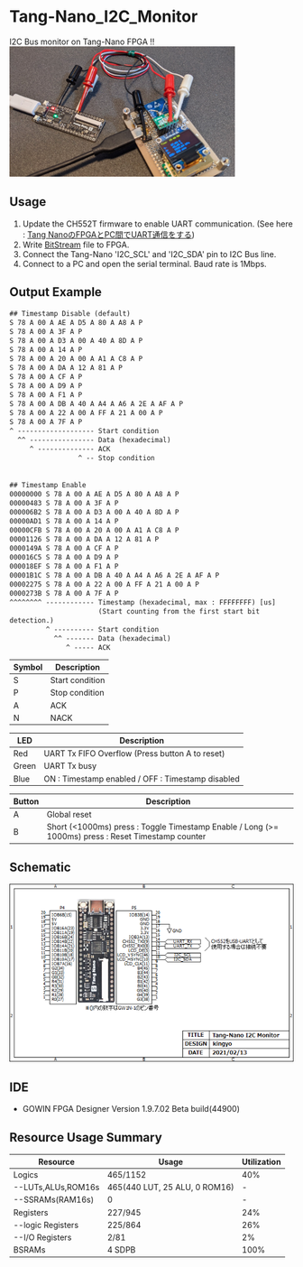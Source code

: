 # Tang-Nano_I2C_Monitor
I2C Bus monitor on Tang-Nano FPGA !!  
<img src="doc/top.png" width="400">  

## Usage
1. Update the CH552T firmware to enable UART communication.  (See here : [Tang NanoのFPGAとPC間でUART通信をする](https://qiita.com/ciniml/items/05ac7fd2515ceed3f88d))
2. Write [BitStream](impl/pnr/i2c_moni.fs) file to FPGA.
3. Connect the Tang-Nano 'I2C_SCL' and 'I2C_SDA' pin to I2C Bus line.
4. Connect to a PC and open the serial terminal. Baud rate is 1Mbps.

## Output Example

```
## Timestamp Disable (default)
S 78 A 00 A AE A D5 A 80 A A8 A P
S 78 A 00 A 3F A P
S 78 A 00 A D3 A 00 A 40 A 8D A P
S 78 A 00 A 14 A P
S 78 A 00 A 20 A 00 A A1 A C8 A P
S 78 A 00 A DA A 12 A 81 A P
S 78 A 00 A CF A P
S 78 A 00 A D9 A P
S 78 A 00 A F1 A P
S 78 A 00 A DB A 40 A A4 A A6 A 2E A AF A P
S 78 A 00 A 22 A 00 A FF A 21 A 00 A P
S 78 A 00 A 7F A P
^ ------------------- Start condition
  ^^ ---------------- Data (hexadecimal)
     ^ -------------- ACK
                 ^ -- Stop condition


## Timestamp Enable
00000000 S 78 A 00 A AE A D5 A 80 A A8 A P
00000483 S 78 A 00 A 3F A P
000006B2 S 78 A 00 A D3 A 00 A 40 A 8D A P
00000AD1 S 78 A 00 A 14 A P
00000CFB S 78 A 00 A 20 A 00 A A1 A C8 A P
00001126 S 78 A 00 A DA A 12 A 81 A P
0000149A S 78 A 00 A CF A P
000016C5 S 78 A 00 A D9 A P
000018EF S 78 A 00 A F1 A P
00001B1C S 78 A 00 A DB A 40 A A4 A A6 A 2E A AF A P
00002275 S 78 A 00 A 22 A 00 A FF A 21 A 00 A P
0000273B S 78 A 00 A 7F A P
^^^^^^^^ ------------ Timestamp (hexadecimal, max : FFFFFFFF) [us]
                      (Start counting from the first start bit detection.)
         ^ ---------- Start condition
           ^^ ------- Data (hexadecimal)
              ^ ----- ACK
```

|  Symbol  |  Description |
| -------- | ------ |
| S | Start condition |
| P | Stop condition 
| A | ACK |
| N | NACK |

|  LED  |  Description |
| -------- | ------ |
| Red | UART Tx FIFO Overflow (Press button A to reset) |
| Green | UART Tx busy | 
| Blue | ON : Timestamp enabled / OFF : Timestamp disabled |

|  Button  |  Description |
| -------- | ------ |
| A | Global reset |
| B | Short (<1000ms) press : Toggle Timestamp Enable / Long (>= 1000ms) press : Reset Timestamp counter | 

## Schematic
![Schematic](doc/Schematic.png)  

## IDE
- GOWIN FPGA Designer Version 1.9.7.02 Beta build(44900)

## Resource Usage Summary
|  Resource  |  Usage |  Utilization  |
| ---------- | ------ | ------------- |
|  Logics  |  465/1152  | 40% |
|  --LUTs,ALUs,ROM16s  |  465(440 LUT, 25 ALU, 0 ROM16)  | - |
|  --SSRAMs(RAM16s)  |  0  | - |
|  Registers  |  227/945  | 24% |
|  --logic Registers  |  225/864  | 26% |
|  --I/O Registers  |  2/81  | 2% |
|  BSRAMs  |  4 SDPB | 100% |
